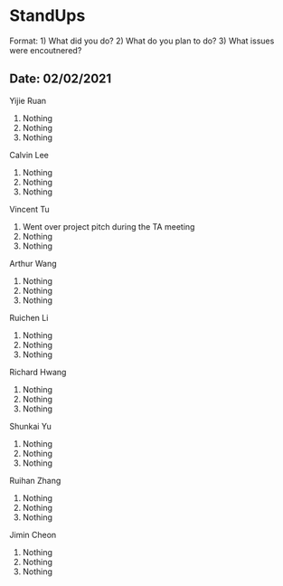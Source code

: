 # StandUps

Format: 1) What did you do? 2) What do you plan to do? 3) What issues were encoutnered?

## Date: 02/02/2021

Yijie Ruan 
1. Nothing
2. Nothing
3. Nothing

Calvin Lee
1. Nothing
2. Nothing
3. Nothing

Vincent Tu
1. Went over project pitch during the TA meeting 
2. Nothing
3. Nothing

Arthur Wang
1. Nothing
2. Nothing
3. Nothing

Ruichen Li
1. Nothing
2. Nothing
3. Nothing

Richard Hwang
1. Nothing
2. Nothing
3. Nothing

Shunkai Yu
1. Nothing
2. Nothing
3. Nothing

Ruihan Zhang
1. Nothing
2. Nothing
3. Nothing

Jimin Cheon 
1. Nothing
2. Nothing
3. Nothing
